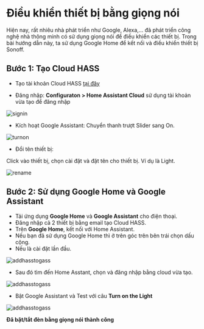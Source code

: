 # Điều khiển thiết bị bằng giọng nói
Hiện nay, rất nhiêu nhà phát triển như Google, Alexa,... đã phát triển công nghệ nhà thông minh có sử dụng giọng nói để điều khiển các thiết bị. Trong bài hướng dẫn này, ta sử dụng Google Home để kết nối và điều khiển thiết bị Sonoff.

## Bước 1: Tạo Cloud HASS

* Tạo tài khoản Cloud HASS [tại đây](https://auth.nabucasa.com/signup?redirect_uri=https://account.nabucasa.com&response_type=code&client_id=615cqgr6bcsb7lhvkmfuceqsqu)

* Đăng nhập: **Configuraton > Home Assistant Cloud** sử dụng tài khoản vừa tạo để đăng nhập

![signin](../_static/images/signinCloud.png)

* Kích hoạt Google Assistant: Chuyển thanh trượt Slider sang On.

![turnon](../_static/images/turnonGASS.png)

* Đổi tên thiết bị:

Click vào thiết bị, chọn cài đặt và đặt tên cho thiết bị. Ví dụ là Light.

![rename](../_static/images/renameDevice.png)

## Bước 2: Sử dụng Google Home và Google Assistant

* Tải ứng dụng **Google Home** và **Google Assistant** cho điện thoại.
* Đăng nhập cả 2 thiết bị bằng email tạo Cloud HASS.
* Trên **Google Home**, kết nối với Home Assistant.
* Nếu bạn đã sử dụng Google Home thì ở trên góc trên bên trái chọn dấu cộng.
* Nếu là cài đặt lần đầu.

![addhasstogass](../_static/images/addhasstogass.jpg)

* Sau đó tìm đến Home Asstant, chọn và đăng nhập bằng cloud vừa tạo.

![addhasstogass](../_static/images/clickhasstogass.jpg)

* Bật Google Assistant và Test với câu **Turn on the Light**

![addhasstogass](../_static/images/testremotebyvoice.jpg)

**Đã bật/tắt đèn bằng giọng nói thành công**
